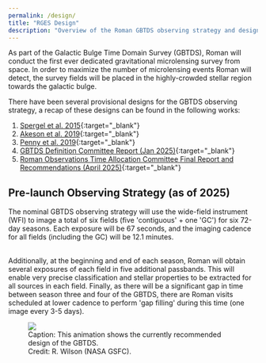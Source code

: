 ```yaml
---
permalink: /design/
title: "RGES Design"
description: "Overview of the Roman GBTDS observing strategy and design references."
---
```


As part of the Galactic Bulge Time Domain Survey (GBTDS), Roman will conduct the first ever dedicated 
gravitational microlensing survey from space. In order to maximize the number of microlensing events
Roman will detect, the survey fields will be placed in the highly-crowded stellar region towards
the galactic bulge.

There have been several provisional designs for the GBTDS observing strategy,
a recap of these designs can be found in the following works:

1. [Spergel et al. 2015](https://arxiv.org/abs/1503.03757){:target="_blank"}
2. [Akeson et al. 2019](https://arxiv.org/abs/1902.05569){:target="_blank"}
3. [Penny et al. 2019](https://iopscience.iop.org/article/10.3847/1538-4365/aafb69/meta){:target="_blank"}
4. [GBTDS Definition Committee Report (Jan 2025)](https://asd.gsfc.nasa.gov/roman/comm_forum/forum_17/Core_Community_Survey_Reports-rev03-compressed.pdf){:target="_blank"}
5. [Roman Observations Time Allocation Committee Final Report and Recommendations (April 2025)](https://roman.gsfc.nasa.gov/science/ccs/ROTAC-Report-20250424-v1.pdf){:target="_blank"}

## Pre-launch Observing Strategy (as of 2025)
The nominal GBTDS observing strategy will use the wide-field instrument (WFI) to image a total of six fields
 (five 'contiguous' + one 'GC') for six 72-day seasons. Each exposure will be 67 seconds, and the imaging cadence for all fields (including the GC) will be 12.1 minutes.
&nbsp;  
&nbsp;  

Additionally, at the beginning and end of each season, Roman will obtain several exposures of each field in five additional passbands. This will enable very precise classification and stellar properties
to be extracted for all sources in each field. Finally, as there will be a significant gap in time between season three and four of the GBTDS, there are Roman visits scheduled at lower cadence to perform 'gap filling' during this time (one image every 3-5 days).

<figure class="full">
    <a href="{{ site.url }}{{ site.baseurl }}/assets/animations/roman_gbtds.gif">
        <img src="{{ site.url }}{{ site.baseurl }}/assets/animations/roman_gbtds.gif">
    </a>
    <figcaption>Caption: This animation shows the currently recommended design of the GBTDS. 
        <br>
    Credit: R. Wilson (NASA GSFC).</figcaption>
</figure>


